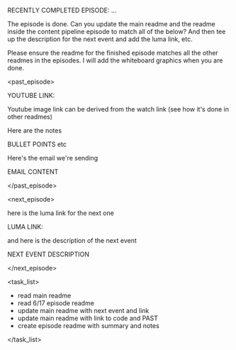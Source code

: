 RECENTLY COMPLETED EPISODE: ...

The episode is done. Can you update the main readme and the readme inside the content pipeline episode to match all of the below? And then tee up the description for the next event and add the luma link, etc.

Please ensure the readme for the finished episode matches all the other readmes in the episodes. I will add the whiteboard graphics when you are done.

<past_episode>

YOUTUBE LINK:

Youtube image link can be derived from the watch link (see how it's done in other readmes)


Here are the notes

BULLET POINTS etc

Here's the email we're sending

EMAIL CONTENT

</past_episode>

<next_episode>

here is the luma link for the next one

LUMA LINK:

and here is the description of the next event

NEXT EVENT DESCRIPTION

</next_episode>


<task_list>

- read main readme
- read 6/17 episode readme
- update main readme with next event and link
- update main readme with link to code and PAST
- create episode readme with summary and notes

</task_list>

